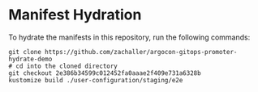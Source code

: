 # Manifest Hydration

To hydrate the manifests in this repository, run the following commands:

```shell
git clone https://github.com/zachaller/argocon-gitops-promoter-hydrate-demo
# cd into the cloned directory
git checkout 2e386b34599c012452fa0aaae2f409e731a6328b
kustomize build ./user-configuration/staging/e2e
```
